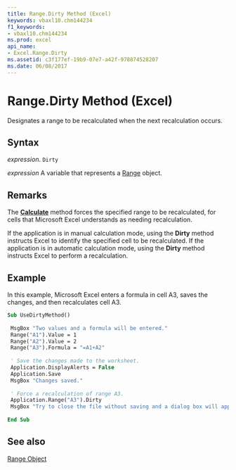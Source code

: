 ```yaml
---
title: Range.Dirty Method (Excel)
keywords: vbaxl10.chm144234
f1_keywords:
- vbaxl10.chm144234
ms.prod: excel
api_name:
- Excel.Range.Dirty
ms.assetid: c3f177ef-19b9-07e7-a42f-978874528207
ms.date: 06/08/2017
---
```



# Range.Dirty Method (Excel)

Designates a range to be recalculated when the next recalculation occurs.


## Syntax

 _expression_. `Dirty`

 _expression_ A variable that represents a [Range](https://docs.microsoft.com/office/vba/api/excel.range(graph%20property)) object.


## Remarks

The  **[Calculate](Excel.Range.Calculate.md)** method forces the specified range to be recalculated, for cells that Microsoft Excel understands as needing recalculation.

If the application is in manual calculation mode, using the  **Dirty** method instructs Excel to identify the specified cell to be recalculated. If the application is in automatic calculation mode, using the **Dirty** method instructs Excel to perform a recalculation.


## Example

In this example, Microsoft Excel enters a formula in cell A3, saves the changes, and then recalculates cell A3.


```vb
Sub UseDirtyMethod() 
 
 MsgBox "Two values and a formula will be entered." 
 Range("A1").Value = 1 
 Range("A2").Value = 2 
 Range("A3").Formula = "=A1+A2" 
 
 ' Save the changes made to the worksheet. 
 Application.DisplayAlerts = False 
 Application.Save 
 MsgBox "Changes saved." 
 
 ' Force a recalculation of range A3. 
 Application.Range("A3").Dirty 
 MsgBox "Try to close the file without saving and a dialog box will appear." 
 
End Sub
```


## See also


[Range Object](Excel.Range(object).md)

